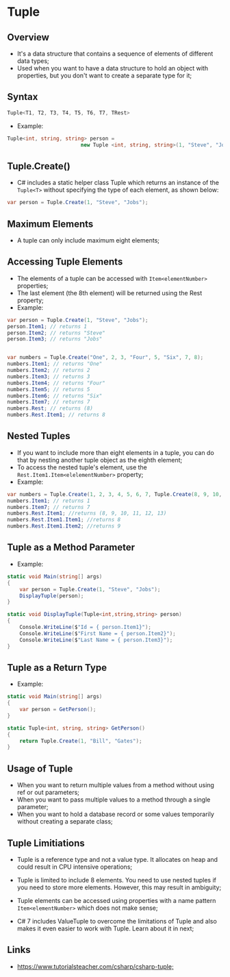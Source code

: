 # Tuple

## Overview

- It's a data structure that contains a sequence of elements of different data types;
- Used when you want to have a data structure to hold an object with properties, but you don't want to create a separate type for it;

## Syntax

```c#
Tuple<T1, T2, T3, T4, T5, T6, T7, TRest>
```

- Example:

```c#
Tuple<int, string, string> person =
                        new Tuple <int, string, string>(1, "Steve", "Jobs");
```

## Tuple.Create()

- C# includes a static helper class Tuple which returns an instance of the `Tuple<T>` without specifying the type of each element, as shown below:

```c#
var person = Tuple.Create(1, "Steve", "Jobs");
```

## Maximum Elements

- A tuple can only include maximum eight elements;

## Accessing Tuple Elements

- The elements of a tuple can be accessed with `Item<elementNumber>` properties;
- The last element (the 8th element) will be returned using the Rest property;
- Example:

```c#
var person = Tuple.Create(1, "Steve", "Jobs");
person.Item1; // returns 1
person.Item2; // returns "Steve"
person.Item3; // returns "Jobs"


var numbers = Tuple.Create("One", 2, 3, "Four", 5, "Six", 7, 8);
numbers.Item1; // returns "One"
numbers.Item2; // returns 2
numbers.Item3; // returns 3
numbers.Item4; // returns "Four"
numbers.Item5; // returns 5
numbers.Item6; // returns "Six"
numbers.Item7; // returns 7
numbers.Rest; // returns (8)
numbers.Rest.Item1; // returns 8
```

## Nested Tuples

- If you want to include more than eight elements in a tuple, you can do that by nesting another tuple object as the eighth element;
- To access the nested tuple's element, use the `Rest.Item1.Item<elelementNumber>` property;
- Example:

```c#
var numbers = Tuple.Create(1, 2, 3, 4, 5, 6, 7, Tuple.Create(8, 9, 10, 11, 12, 13));
numbers.Item1; // returns 1
numbers.Item7; // returns 7
numbers.Rest.Item1; //returns (8, 9, 10, 11, 12, 13)
numbers.Rest.Item1.Item1; //returns 8
numbers.Rest.Item1.Item2; //returns 9
```

## Tuple as a Method Parameter

- Example:

```c#
static void Main(string[] args)
{
    var person = Tuple.Create(1, "Steve", "Jobs");
    DisplayTuple(person);
}

static void DisplayTuple(Tuple<int,string,string> person)
{
    Console.WriteLine($"Id = { person.Item1}");
    Console.WriteLine($"First Name = { person.Item2}");
    Console.WriteLine($"Last Name = { person.Item3}");
}
```

## Tuple as a Return Type

- Example:

```c#
static void Main(string[] args)
{
    var person = GetPerson();
}

static Tuple<int, string, string> GetPerson()
{
    return Tuple.Create(1, "Bill", "Gates");
}
```

## Usage of Tuple

- When you want to return multiple values from a method without using ref or out parameters;
- When you want to pass multiple values to a method through a single parameter;
- When you want to hold a database record or some values temporarily without creating a separate class;

## Tuple Limitiations

- Tuple is a reference type and not a value type. It allocates on heap and could result in CPU intensive operations;
- Tuple is limited to include 8 elements. You need to use nested tuples if you need to store more elements. However, this may result in ambiguity;
- Tuple elements can be accessed using properties with a name pattern `Item<elementNumber>` which does not make sense;

- C# 7 includes ValueTuple to overcome the limitations of Tuple and also makes it even easier to work with Tuple. Learn about it in next;

## Links

- <https://www.tutorialsteacher.com/csharp/csharp-tuple;>
